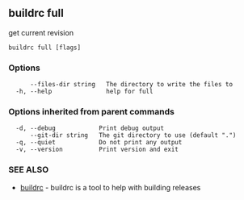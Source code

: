 ## buildrc full

get current revision

```
buildrc full [flags]
```

### Options

```
      --files-dir string   The directory to write the files to
  -h, --help               help for full
```

### Options inherited from parent commands

```
  -d, --debug            Print debug output
      --git-dir string   The git directory to use (default ".")
  -q, --quiet            Do not print any output
  -v, --version          Print version and exit
```

### SEE ALSO

* [buildrc](buildrc.md)	 - buildrc is a tool to help with building releases

